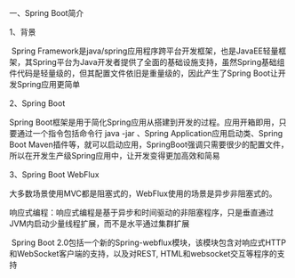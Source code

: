 一、Spring Boot简介

1、背景

​	Spring Framework是java/spring应用程序跨平台开发框架，也是JavaEE轻量框架，其Spring平台为Java开发者提供了全面的基础设施支持，虽然Spring基础组件代码是轻量级的，但其配置文件依旧是重量级的，因此产生了Spring Boot让开发Spring应用更简单

2、Spring Boot

Spring Boot框架是用于简化Spring应用从搭建到开发的过程。应用开箱即用，只要通过一个指令包括命令行 java -jar 、Spring Application应用启动类、Spring Boot Maven插件等，就可以启动应用，SpringBoot强调只需要很少的配置文件，所以在开发生产级Spring应用中，让开发变得更加高效和简易

3、Spring Boot WebFlux

​		大多数场景使用MVC都是阻塞式的，WebFlux使用的场景是异步非阻塞式的。

​		响应式编程：响应式编程是基于异步和时间驱动的非阻塞程序，只是垂直通过JVM内启动少量线程扩展，而不是水平通过集群扩展

​		Spring Boot 2.0包括一个新的Spring-webflux模块，该模块包含对响应式HTTP和WebSocket客户端的支持，以及对REST, HTML和websocket交互等程序的支持

